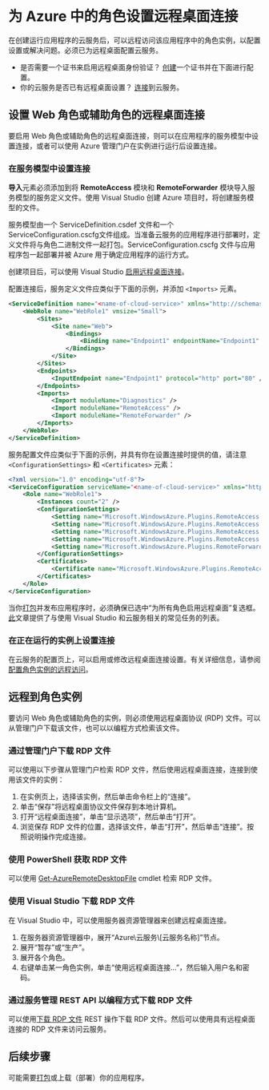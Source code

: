 <properties 
pageTitle="为 Azure 云服务中的角色设置远程桌面连接" 
description="如何配置 Azure 云服务应用程序以允许远程桌面连接" 
services="cloud-services" 
documentationCenter="" 
authors="Thraka" 
manager="timlt" 
editor=""/>
<tags 
ms.service="cloud-services"  
ms.date="07/06/2015" 
wacn.date="08/29/2015"/>

# 为 Azure 中的角色设置远程桌面连接
在创建运行应用程序的云服务后，可以远程访问该应用程序中的角色实例，以配置设置或解决问题。必须已为远程桌面配置云服务。

* 是否需要一个证书来启用远程桌面身份验证？ [创建](/documentation/articles/cloud-services-certs-create)一个证书并在下面进行配置。
* 你的云服务是否已有远程桌面设置？ [连接](#remote-into-role-instances)到云服务。

## 设置 Web 角色或辅助角色的远程桌面连接
要启用 Web 角色或辅助角色的远程桌面连接，则可以在应用程序的服务模型中设置连接，或者可以使用 Azure 管理门户在实例进行运行后设置连接。

### 在服务模型中设置连接
**导入**元素必须添加到将 **RemoteAccess** 模块和 **RemoteForwarder** 模块导入服务模型的服务定义文件。使用 Visual Studio 创建 Azure 项目时，将创建服务模型的文件。

服务模型由一个 <!--[-->ServiceDefinition.csdef<!--](cloud-services-model-and-package.md#csdef)--> 文件和一个 <!--[-->ServiceConfiguration.cscfg<!--](cloud-services-model-and-package.md#cscfg)-->文件组成。当准备云服务的应用程序进行部署时，定义文件将与角色二进制文件一起打包。ServiceConfiguration.cscfg 文件与应用程序包一起部署并被 Azure 用于确定应用程序的运行方式。

创建项目后，可以使用 Visual Studio [启用远程桌面连接](https://msdn.microsoft.com/zh-cn/library/gg443832.aspx)。

配置连接后，服务定义文件应类似于下面的示例，并添加 `<Imports>` 元素。

```xml
<ServiceDefinition name="<name-of-cloud-service>" xmlns="http://schemas.microsoft.com/ServiceHosting/2008/10/ServiceDefinition" schemaVersion="2013-03.2.0">
    <WebRole name="WebRole1" vmsize="Small">
        <Sites>
            <Site name="Web">
                <Bindings>
                    <Binding name="Endpoint1" endpointName="Endpoint1" />
                </Bindings>
            </Site>
        </Sites>
        <Endpoints>
            <InputEndpoint name="Endpoint1" protocol="http" port="80" />
        </Endpoints>
        <Imports>
            <Import moduleName="Diagnostics" />
            <Import moduleName="RemoteAccess" />
            <Import moduleName="RemoteForwarder" />
        </Imports>
    </WebRole>
</ServiceDefinition>
```

服务配置文件应类似于下面的示例，并具有你在设置连接时提供的值，请注意 `<ConfigurationSettings>` 和 `<Certificates>` 元素：

```xml
<?xml version="1.0" encoding="utf-8"?>
<ServiceConfiguration serviceName="<name-of-cloud-service>" xmlns="http://schemas.microsoft.com/ServiceHosting/2008/10/ServiceConfiguration" osFamily="3" osVersion="*" schemaVersion="2013-03.2.0">
    <Role name="WebRole1">
        <Instances count="2" />
        <ConfigurationSettings>
            <Setting name="Microsoft.WindowsAzure.Plugins.RemoteAccess.Enabled" value="true" />
            <Setting name="Microsoft.WindowsAzure.Plugins.RemoteAccess.AccountUsername" value="[name-of-user-account]" />
            <Setting name="Microsoft.WindowsAzure.Plugins.RemoteAccess.AccountEncryptedPassword" value="[base-64-encrypted-user-password]" />
            <Setting name="Microsoft.WindowsAzure.Plugins.RemoteAccess.AccountExpiration" value="[certificate-expiration]" />
            <Setting name="Microsoft.WindowsAzure.Plugins.RemoteForwarder.Enabled" value="true" />
        </ConfigurationSettings>
        <Certificates>
            <Certificate name="Microsoft.WindowsAzure.Plugins.RemoteAccess.PasswordEncryption" thumbprint="[certificate-thumbprint]" thumbprintAlgorithm="sha1" />
        </Certificates>
    </Role>
</ServiceConfiguration>
```

当你[打包](cloud-services-model-and-package.md#cspkg)并<!--[-->发布<!--](/documentation/articles/cloud-services-how-to-create-deploy-portal)-->应用程序时，必须确保已选中“为所有角色启用远程桌面”复选框。[此](https://msdn.microsoft.com/zh-cn/library/ff683672.aspx)文章提供了与使用 Visual Studio 和云服务相关的常见任务的列表。

### 在正在运行的实例上设置连接
在云服务的配置页上，可以启用或修改远程桌面连接设置。有关详细信息，请参阅[配置角色实例的远程访问](/documentation/articles/cloud-services-how-to-configure)。




## 远程到角色实例
要访问 Web 角色或辅助角色的实例，则必须使用远程桌面协议 (RDP) 文件。可以从管理门户下载该文件，也可以以编程方式检索该文件。

### 通过管理门户下载 RDP 文件

可以使用以下步骤从管理门户检索 RDP 文件，然后使用远程桌面连接，连接到使用该文件的实例：

1.  在实例页上，选择该实例，然后单击命令栏上的“连接”。
2.  单击“保存”将远程桌面协议文件保存到本地计算机。
3.  打开“远程桌面连接”，单击“显示选项”，然后单击“打开”。
4.  浏览保存 RDP 文件的位置，选择该文件，单击“打开”，然后单击“连接”。按照说明操作完成连接。

### 使用 PowerShell 获取 RDP 文件
可以使用 [Get-AzureRemoteDesktopFile](https://msdn.microsoft.com/zh-cn/library/azure/dn495261.aspx) cmdlet 检索 RDP 文件。

### 使用 Visual Studio 下载 RDP 文件
在 Visual Studio 中，可以使用服务器资源管理器来创建远程桌面连接。

1.  在服务器资源管理器中，展开“Azure\\云服务\\[云服务名称]”节点。
2.  展开“暂存”或“生产”。
3.  展开各个角色。
4.  右键单击某一角色实例，单击“使用远程桌面连接...”，然后输入用户名和密码。

### 通过服务管理 REST API 以编程方式下载 RDP 文件
可以使用[下载 RDP 文件](https://msdn.microsoft.com/zh-cn/library/jj157183.aspx) REST 操作下载 RDP 文件。然后可以使用具有远程桌面连接的 RDP 文件来访问云服务。

## 后续步骤
可能需要[打包](/documentation/articles/cloud-services-model-and-package)或<!--[-->上载（部署）<!--](/documentation/articles/cloud-services-how-to-create-deploy-portal)-->你的应用程序。

<!---HONumber=67-->